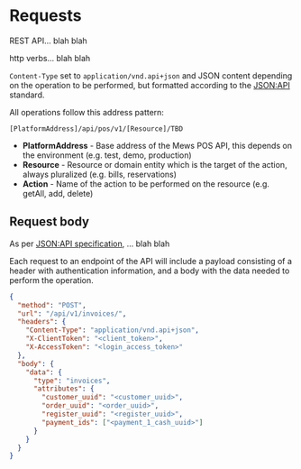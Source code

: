 # Requests

REST API... blah blah

http verbs... blah blah

`Content-Type` set to `application/vnd.api+json` and JSON content depending on the operation to be performed, but formatted according to the [JSON:API](https://jsonapi.org/) standard.

All operations follow this address pattern:

```text
[PlatformAddress]/api/pos/v1/[Resource]/TBD
```

* **PlatformAddress** - Base address of the Mews POS API, this depends on the environment \(e.g. test, demo, production\)
* **Resource** - Resource or domain entity which is the target of the action, always pluralized \(e.g. bills, reservations\)
* **Action** - Name of the action to be performed on the resource \(e.g. getAll, add, delete\)

## Request body

As per [JSON:API specification](https://jsonapi.org/), ... blah blah

Each request to an endpoint of the API will include a payload consisting of a header with authentication information, and a body with the data needed to perform the operation.

```json
{
  "method": "POST",
  "url": "/api/v1/invoices/",
  "headers": {
    "Content-Type": "application/vnd.api+json",
    "X-ClientToken": "<client_token>",
    "X-AccessToken": "<login_access_token>"
  },
  "body": {
    "data": {
      "type": "invoices",
      "attributes": {
        "customer_uuid": "<customer_uuid>",
        "order_uuid": "<order_uuid>",
        "register_uuid": "<register_uuid>",
        "payment_ids": ["<payment_1_cash_uuid>"]
      }
    }
  }
}
```
